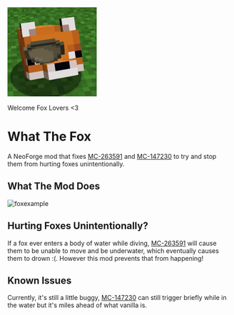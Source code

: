 <img src="https://raw.githubusercontent.com/misterj05/what-the-fox/main/src/main/resources/assets/what-the-fox/icon.png" width="200" />

Welcome Fox Lovers <3
# What The Fox
A NeoForge mod that fixes [MC-263591](https://bugs.mojang.com/browse/MC-263591) and [MC-147230](https://bugs.mojang.com/browse/MC-147230) to try and stop them from hurting foxes unintentionally.

## What The Mod Does
![foxexample](https://raw.githubusercontent.com/misterj05/what-the-fox/main/media/foxexample.webp)

## Hurting Foxes Unintentionally?
If a fox ever enters a body of water while diving, [MC-263591](https://bugs.mojang.com/browse/MC-263591) will cause them to be unable to move and be underwater, which eventually causes them to drown :(. However this mod prevents that from happening!

## Known Issues
Currently, it's still a little buggy, [MC-147230](https://bugs.mojang.com/browse/MC-147230) can still trigger briefly while in the water but it's miles ahead of what vanilla is.

